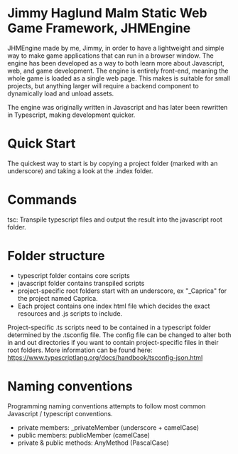 # Jimmy Haglund Malm Static Web Game Framework, JHMEngine

JHMEngine made by me, Jimmy, in order to have a lightweight and simple way to make game applications that can run in a browser window. The engine has been developed as a way to both learn more about Javascript, web, and game development. The engine is entirely front-end, meaning the whole game is loaded as a single web page. This makes is suitable for small projects, but anything larger will require a backend component to dynamically load and unload assets.

The engine was originally written in Javascript and has later been rewritten in Typescript, making development quicker.

# Quick Start
The quickest way to start is by copying a project folder (marked with an underscore) and taking a look at the .index folder.

# Commands
tsc: Transpile typescript files and output the result into the javascript root folder.

# Folder structure
- typescript folder contains core scripts
- javascript folder contains transpiled scripts
- project-specific root folders start with an underscore, ex "_Caprica" for the project named Caprica.
- Each project contains one index html file which decides the exact resources and .js scripts to include.

Project-specific .ts scripts need to be contained in a typescript folder determined by the .tsconfig file. The config file can be changed to alter both in and out directories if you want to contain project-specific files in their root folders. More information can be found here: https://www.typescriptlang.org/docs/handbook/tsconfig-json.html

# Naming conventions
Programming naming conventions attempts to follow most common Javascript / typescript conventions.
- private members: _privateMember (underscore + camelCase)
- public members: publicMember (camelCase)
- private & public methods: AnyMethod (PascalCase)
